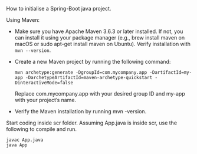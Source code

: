 How to initialise a Spring-Boot java project.

Using Maven:

- Make sure you have Apache Maven 3.6.3 or later installed. If not, you can install it using your package manager (e.g., brew install maven on macOS or sudo apt-get install maven on Ubuntu). Verify installation with `mvn --version`.
- Create a new Maven project by running the following command:

  ```
  mvn archetype:generate -DgroupId=com.mycompany.app -DartifactId=my-app -DarchetypeArtifactId=maven-archetype-quickstart -DinteractiveMode=false
  ```

  Replace com.mycompany.app with your desired group ID and my-app with your project’s name.

- Verify the Maven installation by running mvn -version.

Start coding inside scr folder. Assuming App.java is inside scr, use the following to compile and run.

```
javac App.java
java App
```
